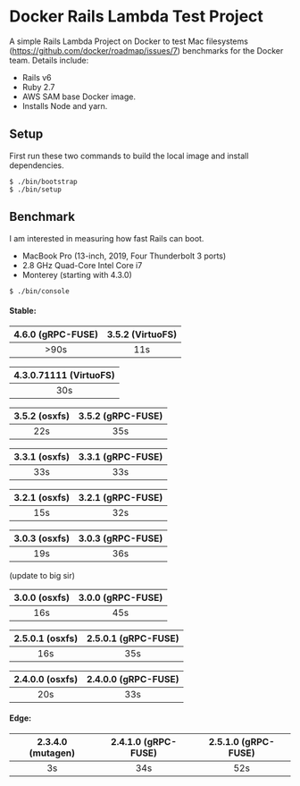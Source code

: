 # Docker Rails Lambda Test Project

A simple Rails Lambda Project on Docker to test Mac filesystems (https://github.com/docker/roadmap/issues/7) benchmarks for the Docker team. Details include:

- Rails v6
- Ruby 2.7
- AWS SAM base Docker image.
- Installs Node and yarn.

## Setup

First run these two commands to build the local image and install dependencies.

```shell
$ ./bin/bootstrap
$ ./bin/setup
```

## Benchmark

I am interested in measuring how fast Rails can boot.

- MacBook Pro (13-inch, 2019, Four Thunderbolt 3 ports)
- 2.8 GHz Quad-Core Intel Core i7
- Monterey (starting with 4.3.0)

```shell
$ ./bin/console
```

#### Stable:

| 4.6.0 (gRPC-FUSE) | 3.5.2 (VirtuoFS) |
| :---------------: | :--------------: |
|       >90s        |       11s        |

| 4.3.0.71111 (VirtuoFS) |
| :--------------------: |
|          30s           |

| 3.5.2 (osxfs) | 3.5.2 (gRPC-FUSE) |
| :-----------: | :---------------: |
|      22s      |        35s        |

| 3.3.1 (osxfs) | 3.3.1 (gRPC-FUSE) |
| :-----------: | :---------------: |
|      33s      |        33s        |

| 3.2.1 (osxfs) | 3.2.1 (gRPC-FUSE) |
| :-----------: | :---------------: |
|      15s      |        32s        |

| 3.0.3 (osxfs) | 3.0.3 (gRPC-FUSE) |
| :-----------: | :---------------: |
|      19s      |        36s        |

(update to big sir)

| 3.0.0 (osxfs) | 3.0.0 (gRPC-FUSE) |
| :-----------: | :---------------: |
|      16s      |        45s        |

| 2.5.0.1 (osxfs) | 2.5.0.1 (gRPC-FUSE) |
| :-------------: | :-----------------: |
|       16s       |         35s         |

| 2.4.0.0 (osxfs) | 2.4.0.0 (gRPC-FUSE) |
| :-------------: | :-----------------: |
|       20s       |         33s         |

#### Edge:

| 2.3.4.0 (mutagen) | 2.4.1.0 (gRPC-FUSE) | 2.5.1.0 (gRPC-FUSE) |
| :---------------: | :-----------------: | :-----------------: |
|        3s         |         34s         |         52s         |
